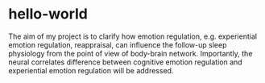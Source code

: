 # hello-world
 The aim of my project is to clarify how emotion regulation, e.g. experiential emotion regulation, reappraisal, can influence the follow-up sleep physiology from the point of view of body-brain network. Importantly, the neural correlates difference between cognitive emotion regulation and experiential emotion regulation will be addressed.
